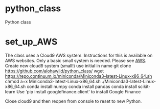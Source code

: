 # python_class
Python class
# set_up_AWS
The class uses a Cloud9 AWS system. Instructions for this is available on AWS websites. Only a basic small system is needed.
Please see [AWS](https://aws.amazon.com).
Create new cloud9 system (small!) use initial in name
git clone https://github.com/alohawild/python_class/
wget https://repo.continuum.io/miniconda/Miniconda3-latest-Linux-x86_64.sh
chmod a+x Miniconda3-latest-Linux-x86_64.sh
./Miniconda3-latest-Linux-x86_64.sh
conda install numpy
conda install pandas
conda install scikit-learn
Use 'pip install googlefinance.client' to install Google Finance

Close cloud9 and then reopen from console to reset to new Python.
